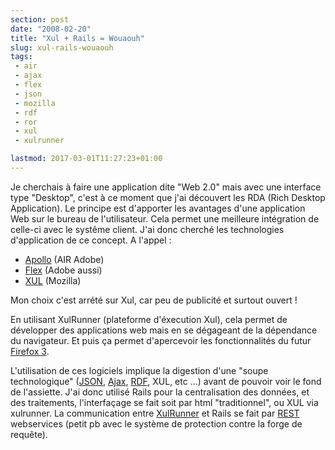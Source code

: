 ```yaml
---
section: post
date: "2008-02-20"
title: "Xul + Rails = Wouaouh"
slug: xul-rails-wouaouh
tags:
 - air
 - ajax
 - flex
 - json
 - mozilla
 - rdf
 - ror
 - xul
 - xulrunner

lastmod: 2017-03-01T11:27:23+01:00
---
```


Je cherchais à faire une application dite "Web 2.0" mais avec une interface type "Desktop", c'est à ce moment que j'ai découvert les RDA (Rich Desktop Application). Le principe est d'apporter les avantages d'une application Web sur le bureau de l'utilisateur. Cela permet une meilleure intégration de celle-ci avec le systême client.
J'ai donc cherché les technologies d'application de ce concept.
A l'appel :

  * [Apollo](http://labs.adobe.com/technologies/air/) (AIR Adobe)
  * [Flex](http://www.adobe.com/fr/products/flex/) (Adobe aussi)
  * [XUL](http://www.mozilla.org/projects/xul/) (Mozilla)

Mon choix c'est arrété sur Xul, car peu de publicité et surtout ouvert !

En utilisant XulRunner (plateforme d'éxecution Xul), cela permet de développer des applications web mais en se dégageant de la dépendance du navigateur. Et puis ça permet d'apercevoir les fonctionnalités du futur [Firefox 3](http://www.mozilla.com/en-US/firefox/all-beta.html).

L'utilisation de ces logiciels implique la digestion d'une "soupe technologique" ([JSON](http://www.json.org), [Ajax](http://fr.wikipedia.org/wiki/Asynchronous_JavaScript_and_XML), [RDF](http://fr.wikipedia.org/wiki/RDF), XUL, etc ...) avant de pouvoir voir le fond de l'assiette. J'ai donc utilisé Rails pour la centralisation des données, et des traitements, l'interfaçage se fait soit par html "traditionnel", ou XUL via xulrunner. La communication entre [XulRunner](http://developer.mozilla.org/fr/docs/XULRunner) et Rails se fait par [REST](http://fr.wikipedia.org/wiki/Rest) webservices (petit pb avec le système de protection contre la forge de requête).
